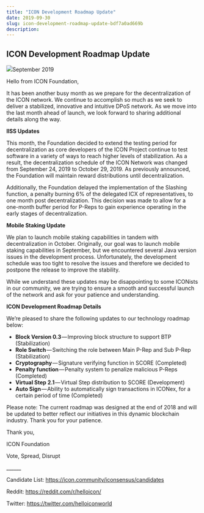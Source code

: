```yaml
---
title: "ICON Development Roadmap Update"
date: 2019-09-30
slug: icon-development-roadmap-update-bdf7a0ad669b
description:
---
```


## ICON Development Roadmap Update

![](https://cdn-images-1.medium.com/max/800/1*xX2gwjC4To9HhWyqTUwTEg.png)September 2019

Hello from ICON Foundation,

It has been another busy month as we prepare for the decentralization of the ICON network. We continue to accomplish so much as we seek to deliver a stabilized, innovative and intuitive DPoS network. As we move into the last month ahead of launch, we look forward to sharing additional details along the way.

**IISS Updates**

This month, the Foundation decided to extend the testing period for decentralization as core developers of the ICON Project continue to test software in a variety of ways to reach higher levels of stabilization. As a result, the decentralization schedule of the ICON Network was changed from September 24, 2019 to October 29, 2019. As previously announced, the Foundation will maintain reward distributions until decentralization.

Additionally, the Foundation delayed the implementation of the Slashing function, a penalty burning 6% of the delegated ICX of representatives, to one month post decentralization. This decision was made to allow for a one-month buffer period for P-Reps to gain experience operating in the early stages of decentralization.

**Mobile Staking Update**

We plan to launch mobile staking capabilities in tandem with decentralization in October. Originally, our goal was to launch mobile staking capabilities in September, but we encountered several Java version issues in the development process. Unfortunately, the development schedule was too tight to resolve the issues and therefore we decided to postpone the release to improve the stability.

While we understand these updates may be disappointing to some ICONists in our community, we are trying to ensure a smooth and successful launch of the network and ask for your patience and understanding.

**ICON Development Roadmap Details**

We’re pleased to share the following updates to our technology roadmap below:

* **Block Version 0.3** — Improving block structure to support BTP (Stabilization)
* **Role Switch** — Switching the role between Main P-Rep and Sub P-Rep (Stabilization)
* **Cryptography** — Signature verifying function in SCORE (Completed)
* **Penalty function** — Penalty system to penalize malicious P-Reps (Completed)
* **Virtual Step 2.1** — Virtual Step distribution to SCORE (Development)
* **Auto Sign** — Ability to automatically sign transactions in ICONex, for a certain period of time (Completed)

Please note: The current roadmap was designed at the end of 2018 and will be updated to better reflect our initiatives in this dynamic blockchain industry. Thank you for your patience.

Thank you,

ICON Foundation

Vote, Spread, Disrupt

\_\_\_\_\_\_

Candidate List: <https://icon.community/iconsensus/candidates>

Reddit: <https://reddit.com/r/helloicon/>

Twitter: <https://twitter.com/helloiconworld>

